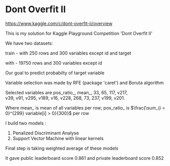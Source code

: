 # Dont Overfit II
https://www.kaggle.com/c/dont-overfit-ii/overview

This is my solution for Kaggle Playground Competition 'Dont Overfit II' 

We have two datasets:

train - with 250 rows and 300 variables except id and target

with - 19750 rows and 300 variables except id

Our goal to predict probabilty of target variable

Variable selection was made by RFE (package 'caret') and Boruta algorithm

Selected variables are pos_ratio_, mean_, 33, 65, 117, v217,  
               v39, v91, v295, v189, v16, v228, 268, 73,
               237, v199, v201.

Where mean_ is mean of all variables per row;
      pos_ratio_ is $\frac{\sum_{i = 0}^{299} variable[i] > 0}{300}$ per row
               
I build two models :

1. Penalized Discriminant Analyse
2. Support Vector Machine with linear kernels

Final step is taking weighted average of these models

It gave public leaderboard score 0.861 and private leaderboard score 0.852

